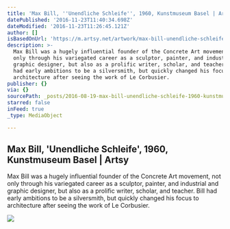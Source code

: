 ```yaml
---
title: 'Max Bill, ''Unendliche Schleife'', 1960, Kunstmuseum Basel | Artsy'
datePublished: '2016-11-23T11:40:34.698Z'
dateModified: '2016-11-23T11:26:45.121Z'
author: []
isBasedOnUrl: 'https://m.artsy.net/artwork/max-bill-unendliche-schleife'
description: >-
  Max Bill was a hugely influential founder of the Concrete Art movement, not
  only through his variegated career as a sculptor, painter, and industrial and
  graphic designer, but also as a prolific writer, scholar, and teacher. Bill
  had early ambitions to be a silversmith, but quickly changed his focus to
  architecture after seeing the work of Le Corbusier.
publisher: {}
via: {}
sourcePath: _posts/2016-08-19-max-bill-unendliche-schleife-1960-kunstmuseum-basel-or-a.md
starred: false
inFeed: true
_type: MediaObject

---
```

<article style=""><h1>Max Bill, 'Unendliche Schleife', 1960, Kunstmuseum Basel | Artsy</h1><p>Max Bill was a hugely influential founder of the Concrete Art movement, not only through his variegated career as a sculptor, painter, and industrial and graphic designer, but also as a prolific writer, scholar, and teacher. Bill had early ambitions to be a silversmith, but quickly changed his focus to architecture after seeing the work of Le Corbusier.</p><img src="https://d32dm0rphc51dk.cloudfront.net/oqBa0eKkzaldoYm-VEBPZw/large.jpg" /></article>